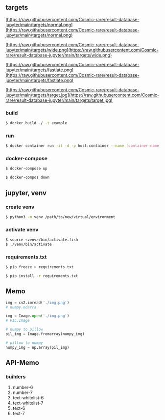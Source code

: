 ## targets

[https://raw.githubusercontent.com/Cosmic-rare/result-database-jupyter/main/targets/normal.png](https://raw.githubusercontent.com/Cosmic-rare/result-database-jupyter/main/targets/normal.png)

[https://raw.githubusercontent.com/Cosmic-rare/result-database-jupyter/main/targets/wide.png](https://raw.githubusercontent.com/Cosmic-rare/result-database-jupyter/main/targets/wide.png)

[https://raw.githubusercontent.com/Cosmic-rare/result-database-jupyter/main/targets/fastlate.png](https://raw.githubusercontent.com/Cosmic-rare/result-database-jupyter/main/targets/fastlate.png)

[https://raw.githubusercontent.com/Cosmic-rare/result-database-jupyter/main/targets/target.jpg](https://raw.githubusercontent.com/Cosmic-rare/result-database-jupyter/main/targets/target.jpg)

### build

```bash
$ docker build ./ -t example
```

### run

```bash
$ docker container run -it -d -p host:container --name [container-name] [image-name]
```

### docker-compose

```bash
$ docker-compose up

$ docker-compos down
```

## jupyter, venv

### create venv

```bash
$ python3 -m venv /path/to/new/virtual/environment
```

### activate venv

```bash
$ source <venv>/bin/activate.fish
$ ./venv/bin/activate
```

### requirements.txt

```bash
$ pip freeze > requirements.txt

$ pip install -r requirements.txt
```

## Memo

```python
img = cv2.imread('./img.png')
# numpy.ndarra
```

```python
img = Image.open('./img.png')
# PIL.Image
```

```python
# numpy to pillow
pil_img = Image.fromarray(numpy_img)

# pillow to numpy
numpy_img = np.array(pil_img)
```

## API-Memo

### builders

1. number-6
2. number-7
3. text-whitelist-6
4. text-whitelist-7
5. text-6
6. text-7
